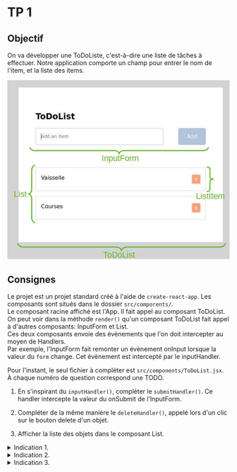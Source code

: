 # TP 1

## Objectif
On va développer une ToDoListe, c'est-à-dire une liste de tâches à effectuer.
Notre application comporte un champ pour entrer le nom de l'item, et la liste des items.

![](../cours/tp1.jpg)

## Consignes
Le projet est un projet standard créé à l'aide de `create-react-app`. Les composants sont situés dans le dossier `src/comporents/`.  
Le composant racine affiché est l'App. Il fait appel au composant ToDoList.  
On peut voir dans la méthode `render()` qu'un composant ToDoList fait appel à d'autres composants: InputForm et List.  
Ces deux composants envoie des évènements que l'on doit intercepter au moyen de Handlers.  
Par exemple, l'InputForm fait remonter un évènement onInput lorsque la valeur du `form` change. Cet évènement est intercepté par le inputHandler.  

Pour l'instant, le seul fichier à compléter est `src/components/ToDoList.jsx`. À chaque numéro de question correspond une TODO.  

1. En s'inspirant du `inputHandler()`, compléter le `submitHandler()`. Ce handler intercepte la valeur du onSubmit de l'InputForm. 

2. Compléter de la même manière le `deleteHandler()`, appelé lors d'un clic sur le bouton delete d'un objet. 

3. Afficher la liste des objets dans le composant List. 

<details> 
  <summary>Indication 1. </summary>
   On doit mettre à jour l'état de ToDoList pour ajouter l'élément entré par l'utilisateur (stocké dans la variable `pendingItem`) à la liste des éléments `list`.
</details>

<details> 
  <summary>Indication 2. </summary>
   Il faut retirer de `list` l'élément à la position `index`.
</details>

<details> 
  <summary>Indication 3. </summary>
   Regardez du côté du state du composant.
</details>